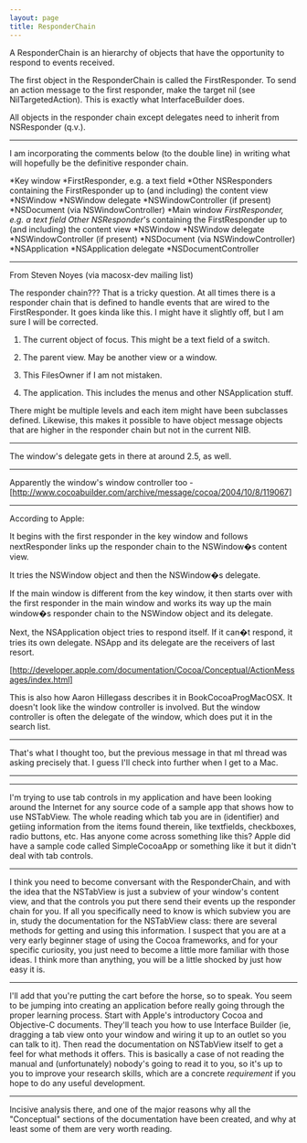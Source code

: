 ```yaml
---
layout: page
title: ResponderChain
---
```




A ResponderChain is an hierarchy of objects that have the opportunity to respond to events received.

The first object in the ResponderChain is called the FirstResponder. To send an action message to the first responder, make the target nil (see NilTargetedAction). This is exactly what InterfaceBuilder does.

All objects in the responder chain except delegates need to inherit from NSResponder (q.v.).

----

I am incorporating the comments below (to the double line) in writing what will hopefully be the definitive responder chain.

*Key window
*FirstResponder, e.g. a text field
*Other NSResponder<nowiki/>s containing the FirstResponder up to (and including) the content view
*NSWindow
*NSWindow delegate
*NSWindowController (if present)
*NSDocument (via NSWindowController)
*Main window
*FirstResponder, e.g. a text field
*Other NSResponder**'s containing the FirstResponder up to (and including) the content view
*NSWindow
*NSWindow delegate
*NSWindowController (if present)
*NSDocument (via NSWindowController)
*NSApplication
*NSApplication delegate
*NSDocumentController

----

From Steven Noyes (via macosx-dev mailing list)

The responder chain??? That is a tricky question.  At all times there is 
a responder chain that is defined to handle events that are wired to the FirstResponder.  It goes kinda like this. I might have it slightly off, but I am sure I will be corrected.

1.  The current object of focus.  This might be a text field of a switch.

2.  The parent view.   May be another view or a window.

3.  This FilesOwner if I am not mistaken.

4.  The application.  This includes the menus and other NSApplication 
stuff.

There might be multiple levels and each item might have been subclasses defined.  Likewise, this makes it possible to have object message objects that are higher in the responder chain but not in the current NIB.

----

The window's delegate gets in there at around 2.5, as well.

----

Apparently the window's window controller too - [http://www.cocoabuilder.com/archive/message/cocoa/2004/10/8/119067]

----

According to Apple:

It begins with the first responder in the key window and follows nextResponder links up the responder chain to the NSWindow�s content view.

It tries the NSWindow object and then the NSWindow�s delegate.

If the main window is different from the key window, it then starts over with the first responder in the main window and works its way up the main window�s responder chain to the NSWindow object and its delegate.

Next, the NSApplication object tries to respond itself. If it can�t respond, it tries its own delegate. NSApp and its delegate are the receivers of last resort.

[http://developer.apple.com/documentation/Cocoa/Conceptual/ActionMessages/index.html]

This is also how Aaron Hillegass describes it in BookCocoaProgMacOSX. It doesn't look like the window controller is involved. But the window controller is often the delegate of the window, which does put it in the search list.

----

That's what I thought too, but the previous message in that ml thread was asking precisely that. I guess I'll check into further when I get to a Mac. 

----
----

I'm trying to use tab controls in my application and have been looking around the Internet for any source code of a sample app that shows how to use NSTabView. The whole reading which tab you are in (identifier) and getiing information from the items found therein, like textfields, checkboxes, radio buttons, etc. Has anyone come across something like this? Apple did have a sample code called SimpleCocoaApp or something like it but it didn't deal with tab controls.

----

I think you need to become conversant with the ResponderChain, and with the idea that the NSTabView is just a subview of your window's content view, and that the controls you put there send their events up the responder chain for you. If all you specifically need to know is which subview you are in, study the documentation for the NSTabView class: there are several methods for getting and using this information. I suspect that you are at a very early beginner stage of using the Cocoa frameworks, and for your specific curiosity, you just need to become a little more familiar with those ideas. I think more than anything, you will be a little shocked by just how easy it is.

----

I'll add that you're putting the cart before the horse, so to speak. You seem to be jumping into creating an application before really going through the proper learning process. Start with Apple's introductory Cocoa and Objective-C documents. They'll teach you how to use Interface Builder (ie, dragging a tab view onto your window and wiring it up to an outlet so you can talk to it). Then read the documentation on NSTabView itself to get a feel for what methods it offers. This is basically a case of not reading the manual and (unfortunately) nobody's going to read it to you, so it's up to you to improve your research skills, which are a concrete *requirement* if you hope to do any useful development.

----

Incisive analysis there, and one of the major reasons why all the "Conceptual" sections of the documentation have been created, and why at least some of them are very worth reading.

